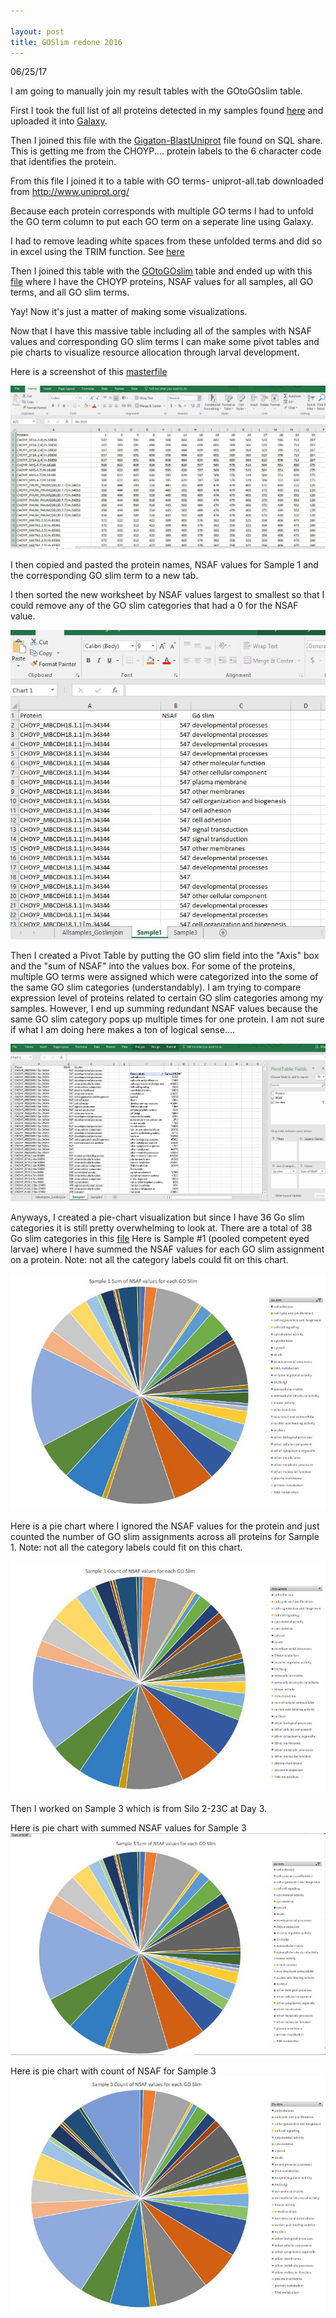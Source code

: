 ```yaml
---

layout: post
title: GOSlim redone 2016
---
```


06/25/17

I am going to manually join my result tables with the GOtoGOslim table.

First I took the full list of all proteins detected in my samples found [here](https://github.com/RobertsLab/project-pacific.oyster-larvae/blob/master/DDA_2016/completeCHOYPproteins.txt) and uploaded it into [Galaxy](usegalaxy.org).

Then I joined this file with the [Gigaton-BlastUniprot](https://github.com/RobertsLab/project-pacific.oyster-larvae/blob/master/DDA_2016/GO_slim/blastoutputgigaton.txt) file found on SQL share. This is getting me from the CHOYP.... protein labels to the 6 character code that identifies the protein. 

From this file I joined it to a table with GO terms- uniprot-all.tab downloaded from http://www.uniprot.org/

Because each protein corresponds with multiple GO terms I had to unfold the GO term column to put each GO term on a seperate line using Galaxy.

I had to remove leading white spaces from these unfolded terms and did so in excel using the TRIM function. See [here](https://github.com/RobertsLab/project-pacific.oyster-larvae/blob/master/DDA_2016/GO_slim/unfoldedcompletegoterms.tabular)

Then I joined this table with the [GOtoGOslim](https://github.com/RobertsLab/project-pacific.oyster-larvae/blob/master/DDA_2016/GO_slim/Gotogoslim.txt) table and ended up with this [file](https://github.com/RobertsLab/project-pacific.oyster-larvae/blob/master/DDA_2016/GO_slim/Allsamples_Goslimjoin.interval) where I have the CHOYP proteins, NSAF values for all samples, all GO terms, and all GO slim terms.

Yay! Now it's just a matter of making some visualizations.

Now that I have this massive table including all of the samples with NSAF values and corresponding GO slim terms I can make some pivot tables and pie charts to visualize resource allocation through larval development.

Here is a screenshot of this [masterfile](https://github.com/RobertsLab/project-pacific.oyster-larvae/blob/master/DDA_2016/GO_slim/Allsamples_Goslimjoin.interval)

![step1](https://raw.githubusercontent.com/Ellior2/Ellior2.github.io/master/images/7_11_17post/step1.JPG)

I then copied and pasted the protein names, NSAF values for Sample 1 and the corresponding GO slim term to a new tab. 

I then sorted the new worksheet by NSAF values largest to smallest so that I could remove any of the GO slim categories that had a 0 for the NSAF value.

![step2](https://raw.githubusercontent.com/Ellior2/Ellior2.github.io/master/images/7_11_17post/step2.JPG)

Then I created a Pivot Table by putting the GO slim field into the "Axis" box and the "sum of NSAF" into the values box. For some of the proteins, multiple GO terms were assigned which were categorized into the some of the same GO slim categories (understandably). I am trying to compare expression level of proteins related to certain GO slim categories among my samples. However, I end up summing redundant NSAF values because the same GO slim category pops up multiple times for one protein. I am not sure if what I am doing here makes a ton of logical sense....

![step3](https://raw.githubusercontent.com/Ellior2/Ellior2.github.io/master/images/7_11_17post/step3.JPG)


Anyways, I created a pie-chart visualization but since I have 36 Go slim categories it is still pretty overwhelming to look at. There are a total of 38 Go slim categories in this [file](https://github.com/RobertsLab/project-pacific.oyster-larvae/blob/master/DDA_2016/GO_slim/Gotogoslim.txt) Here is Sample #1 (pooled competent eyed larvae) where I have summed the NSAF values for each GO slim assignment on a protein. Note: not all the category labels could fit on this chart.

![step4](https://raw.githubusercontent.com/Ellior2/Ellior2.github.io/master/images/7_11_17post/step4.JPG)

Here is a pie chart where I ignored the NSAF values for the protein and just counted the number of GO slim assignments across all proteins for Sample 1. Note: not all the category labels could fit on this chart.

![step5](https://raw.githubusercontent.com/Ellior2/Ellior2.github.io/master/images/7_11_17post/step5.JPG)



Then I worked on Sample 3 which is from Silo 2-23C at Day 3.

Here is pie chart with summed NSAF values for Sample 3
![step6](https://raw.githubusercontent.com/Ellior2/Ellior2.github.io/master/images/7_11_17post/step6.JPG)

Here is pie chart with count of NSAF for Sample 3
![step7](https://raw.githubusercontent.com/Ellior2/Ellior2.github.io/master/images/7_11_17post/step7.JPG)